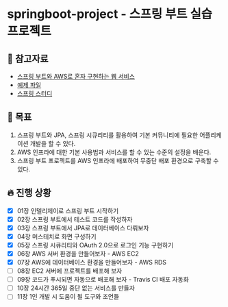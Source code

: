 # springboot-project - 스프링 부트 실습 프로젝트

## 📘 참고자료

- [스프링 부트와 AWS로 혼자 구현하는 웹 서비스](https://book.naver.com/bookdb/book_detail.nhn?bid=15871738)
- [예제 파일](https://bit.ly/fr-springboot)
- [스프링 스터디](https://github.com/kjsu0209/SpringStudy)

## 🧸 목표
1. 스프링 부트와 JPA, 스프링 시큐리티를 활용하여 기본 커뮤니티에 필요한 어플리케이션 개발을 할 수 있다.
2. AWS 인프라에 대한 기본 사용법과 서비스를 할 수 있는 수준의 설정을 배운다.
3. 스프링 부트 프로젝트를 AWS 인프라에 배포하여 무중단 배포 환경으로 구축할 수 있다.

## 🔥 진행 상황
- [X] 01장 인텔리제이로 스프링 부트 시작하기
- [X] 02장 스프링 부트에서 테스트 코드를 작성하자
- [X] 03장 스프링 부트에서 JPA로 데이터베이스 다뤄보자
- [X] 04장 머스테치로 화면 구성하기
- [X] 05장 스프링 시큐리티와 OAuth 2.0으로 로그인 기능 구현하기
- [X] 06장 AWS 서버 환경을 만들어보자 - AWS EC2
- [X] 07장 AWS에 데이터베이스 환경을 만들어보자 - AWS RDS
- [ ] 08장 EC2 서버에 프로젝트를 배포해 보자
- [ ] 09장 코드가 푸시되면 자동으로 배포해 보자 - Travis CI 배포 자동화
- [ ] 10장 24시간 365일 중단 없는 서비스를 만들자
- [ ] 11장 1인 개발 시 도움이 될 도구와 조언들
